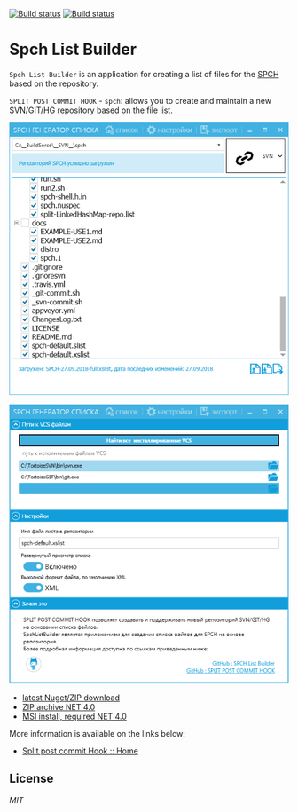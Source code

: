 [![Build status](https://ci.appveyor.com/api/projects/status/qbw3qxghycnkm8ec?svg=true)](https://ci.appveyor.com/project/ClnViewer/spchlistbuilder)
[![Build status](https://ci.appveyor.com/api/projects/status/qbw3qxghycnkm8ec/branch/master?svg=true)](https://ci.appveyor.com/project/ClnViewer/spchlistbuilder/branch/master)

# Spch List Builder

`Spch List Builder` is an application for creating a list of files for the [SPCH](https://github.com/ClnViewer/Split-post-commit-Hook---SVN-GIT-HG) based on the repository.

`SPLIT POST COMMIT HOOK` - `spch`: allows you to create and maintain a new SVN/GIT/HG repository based on the file list.

![SpchListBuilder Main screen](docs/SpchListBuilder-Main.png)

![SpchListBuilder Setup screen](docs/SpchListBuilder-Setup.png)

 - [latest Nuget/ZIP download](https://ci.appveyor.com/project/ClnViewer/spchlistbuilder/build/artifacts)
 - [ZIP archive NET 4.0](https://ci.appveyor.com/api/buildjobs/h1mr8bn81wf2qh74/artifacts/Metro%2Fbin%2FSpchListBuilder.zip)
 - [MSI install, required NET 4.0](https://github.com/ClnViewer/SpchListBuilder/raw/master/docs/SpchListBuilderSetup.msi)

More information is available on the links below:

 - [Split post commit Hook :: Home](https://github.com/ClnViewer/Split-post-commit-Hook---SVN-GIT-HG)


## License

_MIT_



